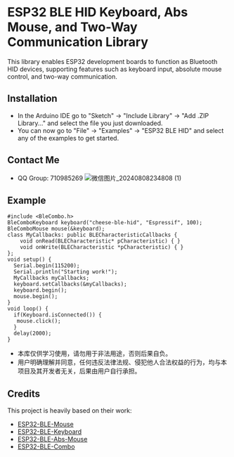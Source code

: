 # ESP32 BLE HID Keyboard, Abs Mouse, and Two-Way Communication Library
This library enables ESP32 development boards to function as Bluetooth HID devices, supporting features such as keyboard input, absolute mouse control, and two-way communication.

## Installation
- In the Arduino IDE go to "Sketch" -> "Include Library" -> "Add .ZIP Library..." and select the file you just downloaded.
- You can now go to "File" -> "Examples" -> "ESP32 BLE HID" and select any of the examples to get started.
## Contact Me
- QQ Group: 710985269
![微信图片_20240808234808 (1)](https://github.com/user-attachments/assets/425a34fb-b081-419f-97d2-a3e1b29361ae)



## Example
```
#include <BleCombo.h>
BleComboKeyboard keyboard("cheese-ble-hid", "Espressif", 100);
BleComboMouse mouse(&keyboard);
class MyCallbacks: public BLECharacteristicCallbacks {
	void onRead(BLECharacteristic* pCharacteristic) { }
	void onWrite(BLECharacteristic *pCharacteristic) { }
};
void setup() {
  Serial.begin(115200);
  Serial.println("Starting work!");
  MyCallbacks myCallbacks;
  keyboard.setCallbacks(&myCallbacks);
  keyboard.begin();
  mouse.begin(); 
}
void loop() {
  if(Keyboard.isConnected()) {
   mouse.click();
  }
  delay(2000);
}
```
- 本库仅供学习使用，请勿用于非法用途，否则后果自负。
- 用户明确理解并同意，任何违反法律法规、侵犯他人合法权益的行为，均与本项目及其开发者无关，后果由用户自行承担。

## Credits
This project is heavily based on their work:
- [ESP32-BLE-Mouse](https://github.com/T-vK/ESP32-BLE-Mouse)
- [ESP32-BLE-Keyboard](https://github.com/T-vK/ESP32-BLE-Keyboard)
- [ESP32-BLE-Abs-Mouse](https://github.com/sobrinho/ESP32-BLE-Abs-Mouse)
- [ESP32-BLE-Combo](https://github.com/blackketter/ESP32-BLE-Combo)
